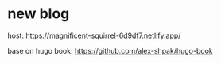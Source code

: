 # new blog

host: https://magnificent-squirrel-6d9df7.netlify.app/

base on hugo book: https://github.com/alex-shpak/hugo-book
